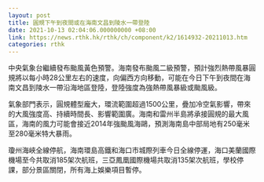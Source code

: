 ```yaml
---
layout: post
title: 圓規下午到夜間或在海南文昌到陵水一帶登陸
date: 2021-10-13 02:04:06.000000000 +08:00
link: https://news.rthk.hk/rthk/ch/component/k2/1614932-20211013.htm
categories: rthk
---
```


中央氣象台繼續發布颱風黃色預警。海南發布颱風二級預警，預計強烈熱帶風暴圓規將以每小時28公里左右的速度，向偏西方向移動，可能在今日下午到夜間在海南文昌到陵水一帶沿海地區登陸，登陸強度為強熱帶風暴級或颱風級。

氣象部門表示，圓規體型龐大，環流範圍超過1500公里，疊加冷空氣影響，帶來的大風強度高、持續時間長、影響範圍廣。海南和雷州半島將承接圓規的最大風區，海南的風力可能會接近2014年強颱風海鷗，預測海南島中部局地有250毫米至280毫米特大暴雨。

瓊州海峽全線停航，海南環島高鐵和海口市城際列車今日全線停運，海口美蘭國際機場至今共取消185架次航班，三亞鳳凰國際機場共取消135架次航班，學校停課，部分景區關閉，所有海上娛樂項目暫停。
